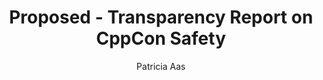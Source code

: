 ---
title: Proposed - Transparency Report on CppCon Safety
description: CppCon
author: Patricia Aas
layout: post
icon: fa-film
image: "/assets/images/human-3190531_640.jpg"
---